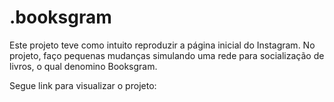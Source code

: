 # .booksgram
 Este projeto teve como intuito reproduzir a página inicial do Instagram. No projeto, faço pequenas mudanças simulando uma rede para socialização de livros, o qual denomino Booksgram.

 Segue link para visualizar o projeto: